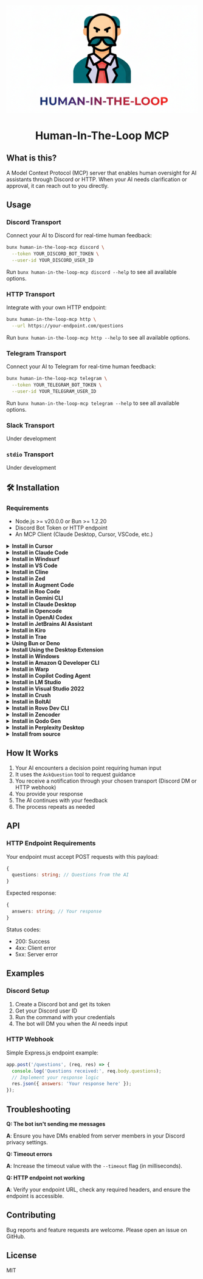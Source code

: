 <div align="center">

![Human In The Loop MCP](assets/logo.png)

# Human-In-The-Loop MCP

</div>

## What is this?

A Model Context Protocol (MCP) server that enables human oversight for AI assistants through Discord or HTTP. When your AI needs clarification or approval, it can reach out to you directly.

## Usage

### Discord Transport

Connect your AI to Discord for real-time human feedback:

```bash
bunx human-in-the-loop-mcp discord \
  --token YOUR_DISCORD_BOT_TOKEN \
  --user-id YOUR_DISCORD_USER_ID
```

Run `bunx human-in-the-loop-mcp discord --help` to see all available options.

### HTTP Transport

Integrate with your own HTTP endpoint:

```bash
bunx human-in-the-loop-mcp http \
  --url https://your-endpoint.com/questions
```

Run `bunx human-in-the-loop-mcp http --help` to see all available options.

### Telegram Transport

Connect your AI to Telegram for real-time human feedback:

```bash
bunx human-in-the-loop-mcp telegram \
  --token YOUR_TELEGRAM_BOT_TOKEN \
  --user-id YOUR_TELEGRAM_USER_ID
```

Run `bunx human-in-the-loop-mcp telegram --help` to see all available options.

### Slack Transport

Under development

### `stdio` Transport

Under development

## 🛠️ Installation

### Requirements

- Node.js >= v20.0.0 or Bun >= 1.2.20
- Discord Bot Token or HTTP endpoint
- An MCP Client (Claude Desktop, Cursor, VSCode, etc.)

<details>
<summary><b>Install in Cursor</b></summary>

Go to: `Settings` -> `Cursor Settings` -> `MCP` -> `Add new global MCP server`

Pasting the following configuration into your Cursor `~/.cursor/mcp.json` file is the recommended approach. You may also install in a specific project by creating `.cursor/mcp.json` in your project folder. See [Cursor MCP docs](https://docs.cursor.com/context/model-context-protocol) for more info.

```json
{
  "mcpServers": {
    "human-in-the-loop": {
      "command": "bunx",
      "args": [
        "-y",
        "human-in-the-loop-mcp",
        "discord",
        "--token",
        "YOUR_DISCORD_BOT_TOKEN",
        "--user-id",
        "YOUR_DISCORD_USER_ID"
      ]
    }
  }
}
```

</details>

<details>
<summary><b>Install in Claude Code</b></summary>

Run this command. See [Claude Code MCP docs](https://docs.anthropic.com/en/docs/claude-code/mcp) for more info.

```sh
claude mcp add human-in-the-loop -- bunx -y human-in-the-loop-mcp discord --token YOUR_DISCORD_BOT_TOKEN --user-id YOUR_DISCORD_USER_ID
```

</details>

<details>
<summary><b>Install in Windsurf</b></summary>

Add this to your Windsurf MCP config file. See [Windsurf MCP docs](https://docs.windsurf.com/windsurf/cascade/mcp) for more info.

```json
{
  "mcpServers": {
    "human-in-the-loop": {
      "command": "bunx",
      "args": [
        "-y",
        "human-in-the-loop-mcp",
        "discord",
        "--token",
        "YOUR_DISCORD_BOT_TOKEN",
        "--user-id",
        "YOUR_DISCORD_USER_ID"
      ]
    }
  }
}
```

</details>

<details>
<summary><b>Install in VS Code</b></summary>

Add this to your VS Code MCP config file. See [VS Code MCP docs](https://code.visualstudio.com/docs/copilot/chat/mcp-servers) for more info.

```json
"mcp": {
  "servers": {
    "human-in-the-loop": {
      "type": "stdio",
      "command": "bunx",
      "args": ["-y", "human-in-the-loop-mcp", "discord", "--token", "YOUR_DISCORD_BOT_TOKEN", "--user-id", "YOUR_DISCORD_USER_ID"]
    }
  }
}
```

</details>

<details>
<summary>
<b>Install in Cline</b>
</summary>

You can easily install Human-In-The-Loop through the [Cline MCP Server Marketplace](https://cline.bot/mcp-marketplace) by following these instructions:

1. Open **Cline**.
2. Click the hamburger menu icon (☰) to enter the **MCP Servers** section.
3. Use the search bar within the **Marketplace** tab to find _Human-In-The-Loop_.
4. Click the **Install** button.

Or you can directly edit MCP servers configuration:

1. Open **Cline**.
2. Click the hamburger menu icon (☰) to enter the **MCP Servers** section.
3. Choose **Local Servers** tab.
4. Click the **Edit Configuration** button.
5. Add human-in-the-loop to `mcpServers`:

```json
{
  "mcpServers": {
    "human-in-the-loop": {
      "command": "bunx",
      "args": [
        "-y",
        "human-in-the-loop-mcp",
        "discord",
        "--token",
        "YOUR_DISCORD_BOT_TOKEN",
        "--user-id",
        "YOUR_DISCORD_USER_ID"
      ]
    }
  }
}
```

</details>

<details>
<summary><b>Install in Zed</b></summary>

Add this to your Zed `settings.json`. See [Zed Context Server docs](https://zed.dev/docs/assistant/context-servers) for more info.

```json
{
  "context_servers": {
    "human-in-the-loop": {
      "command": {
        "path": "bunx",
        "args": [
          "-y",
          "human-in-the-loop-mcp",
          "discord",
          "--token",
          "YOUR_DISCORD_BOT_TOKEN",
          "--user-id",
          "YOUR_DISCORD_USER_ID"
        ]
      },
      "settings": {}
    }
  }
}
```

</details>

<details>
<summary><b>Install in Augment Code</b></summary>

To configure Human-In-The-Loop MCP in Augment Code, you can use either the graphical interface or manual configuration.

### **A. Using the Augment Code UI**

1. Click the hamburger menu.
2. Select **Settings**.
3. Navigate to the **Tools** section.
4. Click the **+ Add MCP** button.
5. Enter the following command:

   ```
   bunx -y human-in-the-loop-mcp discord --token YOUR_DISCORD_BOT_TOKEN --user-id YOUR_DISCORD_USER_ID
   ```

6. Name the MCP: **Human-In-The-Loop**.
7. Click the **Add** button.

Once the MCP server is added, you can start using Human-In-The-Loop's features directly within Augment Code.

---

### **B. Manual Configuration**

1. Press Cmd/Ctrl Shift P or go to the hamburger menu in the Augment panel
2. Select Edit Settings
3. Under Advanced, click Edit in settings.json
4. Add the server configuration to the `mcpServers` array in the `augment.advanced` object

```json
"augment.advanced": {
  "mcpServers": [
    {
      "name": "human-in-the-loop",
      "command": "bunx",
      "args": ["-y", "human-in-the-loop-mcp", "discord", "--token", "YOUR_DISCORD_BOT_TOKEN", "--user-id", "YOUR_DISCORD_USER_ID"]
    }
  ]
}
```

Once the MCP server is added, restart your editor. If you receive any errors, check the syntax to make sure closing brackets or commas are not missing.

</details>

<details>
<summary><b>Install in Roo Code</b></summary>

Add this to your Roo Code MCP configuration file. See [Roo Code MCP docs](https://docs.roocode.com/features/mcp/using-mcp-in-roo) for more info.

```json
{
  "mcpServers": {
    "human-in-the-loop": {
      "command": "bunx",
      "args": [
        "-y",
        "human-in-the-loop-mcp",
        "discord",
        "--token",
        "YOUR_DISCORD_BOT_TOKEN",
        "--user-id",
        "YOUR_DISCORD_USER_ID"
      ]
    }
  }
}
```

</details>

<details>
<summary><b>Install in Gemini CLI</b></summary>

See [Gemini CLI Configuration](https://google-gemini.github.io/gemini-cli/docs/tools/mcp-server.html) for details.

1.  Open the Gemini CLI settings file. The location is `~/.gemini/settings.json` (where `~` is your home directory).
2.  Add the following to the `mcpServers` object in your `settings.json` file:

```json
{
  "mcpServers": {
    "human-in-the-loop": {
      "command": "bunx",
      "args": [
        "-y",
        "human-in-the-loop-mcp",
        "discord",
        "--token",
        "YOUR_DISCORD_BOT_TOKEN",
        "--user-id",
        "YOUR_DISCORD_USER_ID"
      ]
    }
  }
}
```

If the `mcpServers` object does not exist, create it.

</details>

<details>
<summary><b>Install in Claude Desktop</b></summary>

Open Claude Desktop developer settings and edit your `claude_desktop_config.json` file to add the following configuration. See [Claude Desktop MCP docs](https://modelcontextprotocol.io/quickstart/user) for more info.

```json
{
  "mcpServers": {
    "human-in-the-loop": {
      "command": "bunx",
      "args": [
        "-y",
        "human-in-the-loop-mcp",
        "discord",
        "--token",
        "YOUR_DISCORD_BOT_TOKEN",
        "--user-id",
        "YOUR_DISCORD_USER_ID"
      ]
    }
  }
}
```

</details>

<details>
<summary><b>Install in Opencode</b></summary>

Add this to your Opencode configuration file. See [Opencode MCP docs](https://opencode.ai/docs/mcp-servers) for more info.

```json
{
  "mcp": {
    "human-in-the-loop": {
      "type": "local",
      "command": [
        "bunx",
        "-y",
        "human-in-the-loop-mcp",
        "discord",
        "--token",
        "YOUR_DISCORD_BOT_TOKEN",
        "--user-id",
        "YOUR_DISCORD_USER_ID"
      ],
      "enabled": true
    }
  }
}
```

</details>

<details>
<summary><b>Install in OpenAI Codex</b></summary>

See [OpenAI Codex](https://github.com/openai/codex) for more information.

Add the following configuration to your OpenAI Codex MCP server settings:

```toml
[mcp_servers.human-in-the-loop]
args = ["-y", "human-in-the-loop-mcp", "discord", "--token", "YOUR_DISCORD_BOT_TOKEN", "--user-id", "YOUR_DISCORD_USER_ID"]
command = "bunx"
```

</details>

<details>
<summary><b>Install in JetBrains AI Assistant</b></summary>

See [JetBrains AI Assistant Documentation](https://www.jetbrains.com/help/ai-assistant/configure-an-mcp-server.html) for more details.

1. In JetBrains IDEs, go to `Settings` -> `Tools` -> `AI Assistant` -> `Model Context Protocol (MCP)`
2. Click `+ Add`.
3. Click on `Command` in the top-left corner of the dialog and select the As JSON option from the list
4. Add this configuration and click `OK`

```json
{
  "mcpServers": {
    "human-in-the-loop": {
      "command": "bunx",
      "args": [
        "-y",
        "human-in-the-loop-mcp",
        "discord",
        "--token",
        "YOUR_DISCORD_BOT_TOKEN",
        "--user-id",
        "YOUR_DISCORD_USER_ID"
      ]
    }
  }
}
```

5. Click `Apply` to save changes.
6. The same way human-in-the-loop could be added for JetBrains Junie in `Settings` -> `Tools` -> `Junie` -> `MCP Settings`

</details>

<details>

<summary><b>Install in Kiro</b></summary>

See [Kiro Model Context Protocol Documentation](https://kiro.dev/docs/mcp/configuration/) for details.

1. Navigate `Kiro` > `MCP Servers`
2. Add a new MCP server by clicking the `+ Add` button.
3. Paste the configuration given below:

```json
{
  "mcpServers": {
    "human-in-the-loop": {
      "command": "bunx",
      "args": [
        "-y",
        "human-in-the-loop-mcp",
        "discord",
        "--token",
        "YOUR_DISCORD_BOT_TOKEN",
        "--user-id",
        "YOUR_DISCORD_USER_ID"
      ],
      "env": {},
      "disabled": false,
      "autoApprove": []
    }
  }
}
```

4. Click `Save` to apply the changes.

</details>

<details>
<summary><b>Install in Trae</b></summary>

Use the Add manually feature and fill in the JSON configuration information for that MCP server.
For more details, visit the [Trae documentation](https://docs.trae.ai/ide/model-context-protocol?_lang=en).

```json
{
  "mcpServers": {
    "human-in-the-loop": {
      "command": "bunx",
      "args": [
        "-y",
        "human-in-the-loop-mcp",
        "discord",
        "--token",
        "YOUR_DISCORD_BOT_TOKEN",
        "--user-id",
        "YOUR_DISCORD_USER_ID"
      ]
    }
  }
}
```

</details>

<details>
<summary><b>Using Bun or Deno</b></summary>

Use these alternatives to run the local Human-In-The-Loop MCP server with other runtimes. These examples work for any client that supports launching a local MCP server via command + args.

#### Bun

```json
{
  "mcpServers": {
    "human-in-the-loop": {
      "command": "bunx",
      "args": [
        "human-in-the-loop-mcp",
        "discord",
        "--token",
        "YOUR_DISCORD_BOT_TOKEN",
        "--user-id",
        "YOUR_DISCORD_USER_ID"
      ]
    }
  }
}
```

#### Deno

```json
{
  "mcpServers": {
    "human-in-the-loop": {
      "command": "deno",
      "args": [
        "run",
        "--allow-env=NO_DEPRECATION,TRACE_DEPRECATION",
        "--allow-net",
        "npm:human-in-the-loop-mcp",
        "discord",
        "--token",
        "YOUR_DISCORD_BOT_TOKEN",
        "--user-id",
        "YOUR_DISCORD_USER_ID"
      ]
    }
  }
}
```

</details>

<details>
<summary><b>Install Using the Desktop Extension</b></summary>

Install the `human-in-the-loop.dxt` file from the dxt folder and add it to your client. For more information, please check out [the desktop extensions docs](https://github.com/anthropics/dxt#desktop-extensions-dxt).

</details>

<details>
<summary><b>Install in Windows</b></summary>

The configuration on Windows is slightly different compared to Linux or macOS (_`Cline` is used in the example_). The same principle applies to other editors; refer to the configuration of `command` and `args`.

```json
{
  "mcpServers": {
    "human-in-the-loop": {
      "command": "cmd",
      "args": [
        "/c",
        "bunx",
        "-y",
        "human-in-the-loop-mcp",
        "discord",
        "--token",
        "YOUR_DISCORD_BOT_TOKEN",
        "--user-id",
        "YOUR_DISCORD_USER_ID"
      ],
      "disabled": false,
      "autoApprove": []
    }
  }
}
```

</details>

<details>
<summary><b>Install in Amazon Q Developer CLI</b></summary>

Add this to your Amazon Q Developer CLI configuration file. See [Amazon Q Developer CLI docs](https://docs.aws.amazon.com/amazonq/latest/qdeveloper-ug/command-line-mcp-configuration.html) for more details.

```json
{
  "mcpServers": {
    "human-in-the-loop": {
      "command": "bunx",
      "args": [
        "-y",
        "human-in-the-loop-mcp",
        "discord",
        "--token",
        "YOUR_DISCORD_BOT_TOKEN",
        "--user-id",
        "YOUR_DISCORD_USER_ID"
      ]
    }
  }
}
```

</details>

<details>
<summary><b>Install in Warp</b></summary>

See [Warp Model Context Protocol Documentation](https://docs.warp.dev/knowledge-and-collaboration/mcp#adding-an-mcp-server) for details.

1. Navigate `Settings` > `AI` > `Manage MCP servers`.
2. Add a new MCP server by clicking the `+ Add` button.
3. Paste the configuration given below:

```json
{
  "human-in-the-loop": {
    "command": "bunx",
    "args": [
      "-y",
      "human-in-the-loop-mcp",
      "discord",
      "--token",
      "YOUR_DISCORD_BOT_TOKEN",
      "--user-id",
      "YOUR_DISCORD_USER_ID"
    ],
    "env": {},
    "working_directory": null,
    "start_on_launch": true
  }
}
```

4. Click `Save` to apply the changes.

</details>

<details>

<summary><b>Install in Copilot Coding Agent</b></summary>

## Using Human-In-The-Loop with Copilot Coding Agent

Add the following configuration to the `mcp` section of your Copilot Coding Agent configuration file Repository->Settings->Copilot->Coding agent->MCP configuration:

```json
{
  "mcpServers": {
    "human-in-the-loop": {
      "type": "stdio",
      "command": "bunx",
      "args": [
        "-y",
        "human-in-the-loop-mcp",
        "discord",
        "--token",
        "YOUR_DISCORD_BOT_TOKEN",
        "--user-id",
        "YOUR_DISCORD_USER_ID"
      ],
      "tools": ["AskQuestion"]
    }
  }
}
```

For more information, see the [official GitHub documentation](https://docs.github.com/en/enterprise-cloud@latest/copilot/how-tos/agents/copilot-coding-agent/extending-copilot-coding-agent-with-mcp).

</details>

<details>
<summary><b>Install in LM Studio</b></summary>

See [LM Studio MCP Support](https://lmstudio.ai/blog/lmstudio-v0.3.17) for more information.

#### Manual set-up:

1. Navigate to `Program` (right side) > `Install` > `Edit mcp.json`.
2. Paste the configuration given below:

```json
{
  "mcpServers": {
    "human-in-the-loop": {
      "command": "bunx",
      "args": [
        "-y",
        "human-in-the-loop-mcp",
        "discord",
        "--token",
        "YOUR_DISCORD_BOT_TOKEN",
        "--user-id",
        "YOUR_DISCORD_USER_ID"
      ]
    }
  }
}
```

3. Click `Save` to apply the changes.
4. Toggle the MCP server on/off from the right hand side, under `Program`, or by clicking the plug icon at the bottom of the chat box.

</details>

<details>
<summary><b>Install in Visual Studio 2022</b></summary>

You can configure Human-In-The-Loop MCP in Visual Studio 2022 by following the [Visual Studio MCP Servers documentation](https://learn.microsoft.com/visualstudio/ide/mcp-servers?view=vs-2022).

Add this to your Visual Studio MCP config file (see the [Visual Studio docs](https://learn.microsoft.com/visualstudio/ide/mcp-servers?view=vs-2022) for details):

```json
{
  "mcp": {
    "servers": {
      "human-in-the-loop": {
        "type": "stdio",
        "command": "bunx",
        "args": [
          "-y",
          "human-in-the-loop-mcp",
          "discord",
          "--token",
          "YOUR_DISCORD_BOT_TOKEN",
          "--user-id",
          "YOUR_DISCORD_USER_ID"
        ]
      }
    }
  }
}
```

For more information and troubleshooting, refer to the [Visual Studio MCP Servers documentation](https://learn.microsoft.com/visualstudio/ide/mcp-servers?view=vs-2022).

</details>

<details>
<summary><b>Install in Crush</b></summary>

Add this to your Crush configuration file. See [Crush MCP docs](https://github.com/charmbracelet/crush#mcps) for more info.

```json
{
  "$schema": "https://charm.land/crush.json",
  "mcp": {
    "human-in-the-loop": {
      "type": "stdio",
      "command": "bunx",
      "args": [
        "-y",
        "human-in-the-loop-mcp",
        "discord",
        "--token",
        "YOUR_DISCORD_BOT_TOKEN",
        "--user-id",
        "YOUR_DISCORD_USER_ID"
      ]
    }
  }
}
```

</details>

<details>
<summary><b>Install in BoltAI</b></summary>

Open the "Settings" page of the app, navigate to "Plugins," and enter the following JSON:

```json
{
  "mcpServers": {
    "human-in-the-loop": {
      "command": "bunx",
      "args": [
        "-y",
        "human-in-the-loop-mcp",
        "discord",
        "--token",
        "YOUR_DISCORD_BOT_TOKEN",
        "--user-id",
        "YOUR_DISCORD_USER_ID"
      ]
    }
  }
}
```

Once saved, enter in the chat `AskQuestion` followed by your question. More information is available on [BoltAI's Documentation site](https://docs.boltai.com/docs/plugins/mcp-servers). For BoltAI on iOS, [see this guide](https://docs.boltai.com/docs/boltai-mobile/mcp-servers).

</details>

<details>
<summary><b>Install in Rovo Dev CLI</b></summary>

Edit your Rovo Dev CLI MCP config by running the command below -

```bash
acli rovodev mcp
```

Example config -

```json
{
  "mcpServers": {
    "human-in-the-loop": {
      "command": "bunx",
      "args": [
        "-y",
        "human-in-the-loop-mcp",
        "discord",
        "--token",
        "YOUR_DISCORD_BOT_TOKEN",
        "--user-id",
        "YOUR_DISCORD_USER_ID"
      ]
    }
  }
}
```

</details>

<details>
<summary><b>Install in Zencoder</b></summary>

To configure Human-In-The-Loop MCP in Zencoder, follow these steps:

1. Go to the Zencoder menu (...)
2. From the dropdown menu, select Agent tools
3. Click on the Add custom MCP
4. Add the name and server configuration from below, and make sure to hit the Install button

```json
{
  "command": "bunx",
  "args": [
    "-y",
    "human-in-the-loop-mcp",
    "discord",
    "--token",
    "YOUR_DISCORD_BOT_TOKEN",
    "--user-id",
    "YOUR_DISCORD_USER_ID"
  ]
}
```

Once the MCP server is added, you can easily continue using it.

</details>

<details>
<summary><b>Install in Qodo Gen</b></summary>

See [Qodo Gen docs](https://docs.qodo.ai/qodo-documentation/qodo-gen/qodo-gen-chat/agentic-mode/agentic-tools-mcps) for more details.

1. Open Qodo Gen chat panel in VSCode or IntelliJ.
2. Click Connect more tools.
3. Click + Add new MCP.
4. Add the following configuration:

```json
{
  "mcpServers": {
    "human-in-the-loop": {
      "command": "bunx",
      "args": [
        "-y",
        "human-in-the-loop-mcp",
        "discord",
        "--token",
        "YOUR_DISCORD_BOT_TOKEN",
        "--user-id",
        "YOUR_DISCORD_USER_ID"
      ]
    }
  }
}
```

</details>

<details>
<summary><b>Install in Perplexity Desktop</b></summary>

See [Local and Remote MCPs for Perplexity](https://www.perplexity.ai/help-center/en/articles/11502712-local-and-remote-mcps-for-perplexity) for more information.

1. Navigate `Perplexity` > `Settings`
2. Select `Connectors`.
3. Click `Add Connector`.
4. Select `Advanced`.
5. Enter Server Name: `Human-In-The-Loop`
6. Paste the following JSON in the text area:

```json
{
  "args": [
    "-y",
    "human-in-the-loop-mcp",
    "discord",
    "--token",
    "YOUR_DISCORD_BOT_TOKEN",
    "--user-id",
    "YOUR_DISCORD_USER_ID"
  ],
  "command": "bunx",
  "env": {}
}
```

7. Click `Save`.
</details>

<details>
<summary><b>Install from source</b></summary>

```bash
git clone https://github.com/AndyRightNow/human-in-the-loop-mcp.git
cd human-in-the-loop-mcp
bun install
bun run build
bun start discord --token YOUR_DISCORD_BOT_TOKEN --user-id YOUR_DISCORD_USER_ID
```

</details>

## How It Works

1. Your AI encounters a decision point requiring human input
2. It uses the `AskQuestion` tool to request guidance
3. You receive a notification through your chosen transport (Discord DM or HTTP webhook)
4. You provide your response
5. The AI continues with your feedback
6. The process repeats as needed

## API

### HTTP Endpoint Requirements

Your endpoint must accept POST requests with this payload:

```typescript
{
  questions: string; // Questions from the AI
}
```

Expected response:

```typescript
{
  answers: string; // Your response
}
```

Status codes:

- 200: Success
- 4xx: Client error
- 5xx: Server error

## Examples

### Discord Setup

1. Create a Discord bot and get its token
2. Get your Discord user ID
3. Run the command with your credentials
4. The bot will DM you when the AI needs input

### HTTP Webhook

Simple Express.js endpoint example:

```javascript
app.post('/questions', (req, res) => {
  console.log('Questions received:', req.body.questions);
  // Implement your response logic
  res.json({ answers: 'Your response here' });
});
```

## Troubleshooting

**Q: The bot isn't sending me messages**

**A**: Ensure you have DMs enabled from server members in your Discord privacy settings.

**Q: Timeout errors**

**A**: Increase the timeout value with the `--timeout` flag (in milliseconds).

**Q: HTTP endpoint not working**

**A**: Verify your endpoint URL, check any required headers, and ensure the endpoint is accessible.

## Contributing

Bug reports and feature requests are welcome. Please open an issue on GitHub.

## License

MIT
